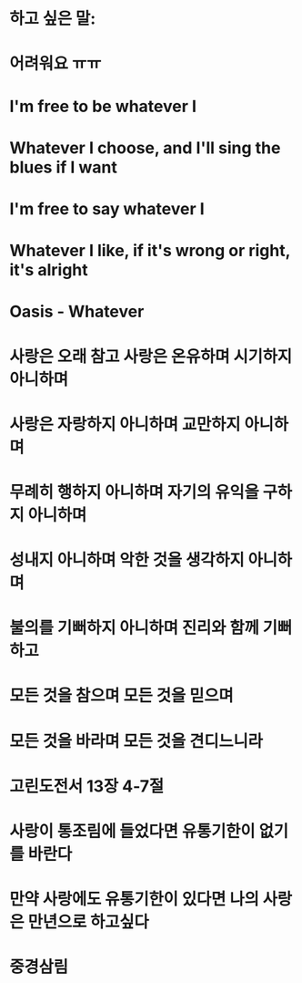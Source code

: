 # 하고 싶은 말:
# 어려워요 ㅠㅠ

# I'm free to be whatever I
# Whatever I choose, and I'll sing the blues if I want
# I'm free to say whatever I
# Whatever I like, if it's wrong or right, it's alright

# Oasis - Whatever



# 사랑은 오래 참고 사랑은 온유하며 시기하지 아니하며
# 사랑은 자랑하지 아니하며 교만하지 아니하며

# 무례히 행하지 아니하며 자기의 유익을 구하지 아니하며
# 성내지 아니하며 악한 것을 생각하지 아니하며

# 불의를 기뻐하지 아니하며 진리와 함께 기뻐하고

# 모든 것을 참으며 모든 것을 믿으며
# 모든 것을 바라며 모든 것을 견디느니라

# 고린도전서 13장 4-7절



# 사랑이 통조림에 들었다면 유통기한이 없기를 바란다
# 만약 사랑에도 유통기한이 있다면 나의 사랑은 만년으로 하고싶다

# 중경삼림
